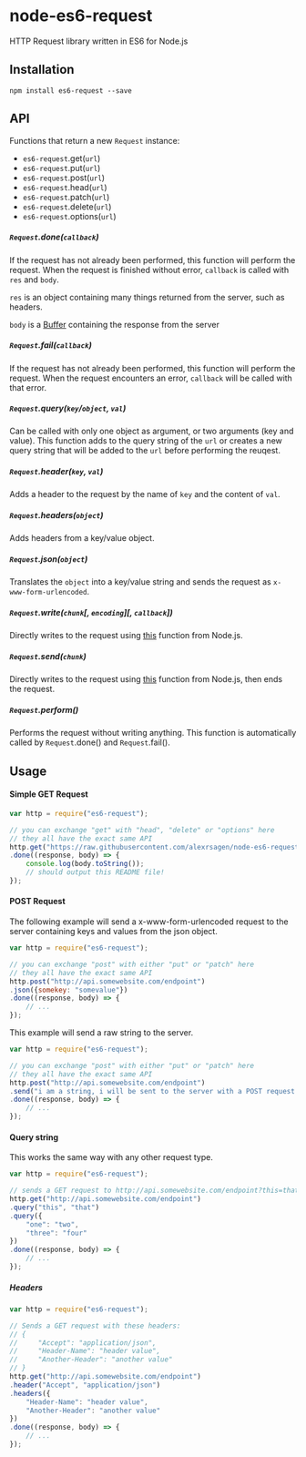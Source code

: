 # node-es6-request
HTTP Request library written in ES6 for Node.js

## Installation
```
npm install es6-request --save
```

## API
Functions that return a new `Request` instance:
* `es6-request`.get(`url`)
* `es6-request`.put(`url`)
* `es6-request`.post(`url`)
* `es6-request`.head(`url`)
* `es6-request`.patch(`url`)
* `es6-request`.delete(`url`)
* `es6-request`.options(`url`)

##### `Request`.done(`callback`)

If the request has not already been performed, this function will perform the request. When the request is finished without error, `callback` is called with `res` and `body`.

`res` is an object containing many things returned from the server, such as headers.

`body` is a [Buffer](https://nodejs.org/api/buffer.html) containing the response from the server

##### `Request`.fail(`callback`)

If the request has not already been performed, this function will perform the request. When the request encounters an error, `callback` will be called with that error.

##### `Request`.query(`key`/`object`, `val`)

Can be called with only one object as argument, or two arguments (key and value). This function adds to the query string of the `url` or creates a new query string that will be added to the `url` before performing the reuqest.

##### `Request`.header(`key`, `val`)

Adds a header to the request by the name of `key` and the content of `val`.

##### `Request`.headers(`object`)

Adds headers from a key/value object.

##### `Request`.json(`object`)

Translates the `object` into a key/value string and sends the request as `x-www-form-urlencoded`.

##### `Request`.write(`chunk`[, `encoding`][, `callback`])

Directly writes to the request using [this](https://nodejs.org/api/http.html#http_request_write_chunk_encoding_callback) function from Node.js.

##### `Request`.send(`chunk`)

Directly writes to the request using [this](https://nodejs.org/api/http.html#http_request_write_chunk_encoding_callback) function from Node.js, then ends the request.

##### `Request`.perform()

Performs the request without writing anything. This function is automatically called by `Request`.done() and `Request`.fail().

## Usage

#### Simple GET Request
```javascript
var http = require("es6-request");

// you can exchange "get" with "head", "delete" or "options" here
// they all have the exact same API
http.get("https://raw.githubusercontent.com/alexrsagen/node-es6-request/master/README.md")
.done((response, body) => {
    console.log(body.toString());
    // should output this README file!
});
```

#### POST Request
The following example will send a x-www-form-urlencoded request to the server containing keys and values from the json object.
```javascript
var http = require("es6-request");

// you can exchange "post" with either "put" or "patch" here
// they all have the exact same API
http.post("http://api.somewebsite.com/endpoint")
.json({somekey: "somevalue"})
.done((response, body) => {
    // ...
});
```
This example will send a raw string to the server.
```javascript
var http = require("es6-request");

// you can exchange "post" with either "put" or "patch" here
// they all have the exact same API
http.post("http://api.somewebsite.com/endpoint")
.send("i am a string, i will be sent to the server with a POST request.")
.done((response, body) => {
    // ...
});
```

#### Query string
This works the same way with any other request type.
```javascript
var http = require("es6-request");

// sends a GET request to http://api.somewebsite.com/endpoint?this=that&one=two&three=four
http.get("http://api.somewebsite.com/endpoint")
.query("this", "that")
.query({
    "one": "two",
    "three": "four"
})
.done((response, body) => {
    // ...
});
```

##### Headers
```javascript
var http = require("es6-request");

// Sends a GET request with these headers:
// {
//     "Accept": "application/json",
//     "Header-Name": "header value",
//     "Another-Header": "another value"
// }
http.get("http://api.somewebsite.com/endpoint")
.header("Accept", "application/json")
.headers({
    "Header-Name": "header value",
    "Another-Header": "another value"
})
.done((response, body) => {
    // ...
});
```